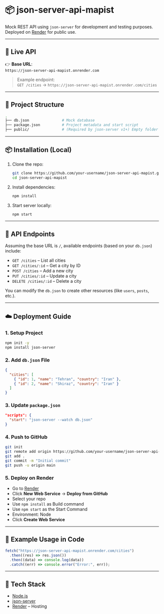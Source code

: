 # 📦 json-server-api-mapist

Mock REST API using `json-server` for development and testing purposes.
Deployed on [Render](https://render.com/) for public use.

---

## 🚀 Live API

👉 **Base URL**:  
`https://json-server-api-mapist.onrender.com`

> Example endpoint:  
> `GET /cities` → `https://json-server-api-mapist.onrender.com/cities`

---

## 📁 Project Structure

```bash
.
├── db.json               # Mock database
├── package.json          # Project metadata and start script
├── public/               # (Required by json-server v1+) Empty folder
```

---

## 📦 Installation (Local)

1. Clone the repo:

   ```bash
   git clone https://github.com/your-username/json-server-api-mapist.git
   cd json-server-api-mapist
   ```

2. Install dependencies:

   ```bash
   npm install
   ```

3. Start server locally:

   ```bash
   npm start
   ```

---

## 📄 API Endpoints

Assuming the base URL is `/`, available endpoints (based on your `db.json`) include:

- `GET /cities` – List all cities
- `GET /cities/:id` – Get a city by ID
- `POST /cities` – Add a new city
- `PUT /cities/:id` – Update a city
- `DELETE /cities/:id` – Delete a city

You can modify the `db.json` to create other resources (like `users`, `posts`, etc.).

---

## ☁️ Deployment Guide

### 1. Setup Project

```bash
npm init -y
npm install json-server
```

### 2. Add `db.json` File

```json
{
  "cities": [
    { "id": 1, "name": "Tehran", "country": "Iran" },
    { "id": 2, "name": "Shiraz", "country": "Iran" }
  ]
}
```

### 3. Update `package.json`

```json
"scripts": {
  "start": "json-server --watch db.json"
}
```

### 4. Push to GitHub

```bash
git init
git remote add origin https://github.com/your-username/json-server-api-mapist.git
git add .
git commit -m "Initial commit"
git push -u origin main
```

### 5. Deploy on Render

- Go to [Render](https://render.com/)
- Click **New Web Service** → **Deploy from GitHub**
- Select your repo
- Use `npm install` as Build command
- Use `npm start` as the Start Command
- Environment: Node
- Click **Create Web Service**

---

## 🧪 Example Usage in Code

```js
fetch("https://json-server-api-mapist.onrender.com/cities")
  .then((res) => res.json())
  .then((data) => console.log(data))
  .catch((err) => console.error("Error:", err));
```

---

## 🧰 Tech Stack

- [Node.js](https://nodejs.org/)
- [json-server](https://github.com/typicode/json-server)
- [Render](https://render.com/) – Hosting
